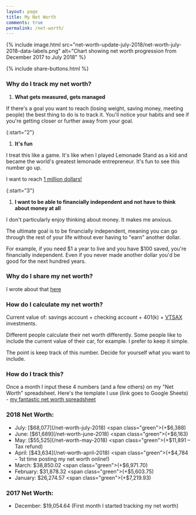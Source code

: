 ```yaml
---
layout: page
title: My Net Worth
comments: true
permalink: /net-worth/
---
```


{% include image.html src="net-worth-update-july-2018/net-worth-july-2018-data-labels.png" alt="Chart showing net worth progression from December 2017 to July 2018" %}

{% include share-buttons.html %}

### Why do I track my net worth?
1. **What gets measured, gets managed**  

If there's a goal you want to reach (losing weight, saving money, meeting people) the best thing to do is to track it. You'll notice your habits and see if you're getting closer or further away from your goal.  

{:start="2"}
1. **It's fun**

I treat this like a game. It's like when I played Lemonade Stand as a kid and became the world's greatest lemonade entrepreneur. It's fun to see this number go up.

I want to reach [1 million dollars!](https://youtu.be/l91ISfcuzDw)

{:start="3"}
1. **I want to be able to financially independent and not have to think about money at all**

I don't particularly enjoy thinking about money. It makes me anxious.

The ultimate goal is to be financially independent, meaning you can go through the rest of your life without ever having to "earn" another dollar.

For example, if you need $1 a year to live and you have $100 saved, you're financially independent. Even if you never made another dollar you'd be good for the next hundred years.

### Why do I share my net worth?
I wrote about that [here](/sharing-my-net-worth)

### How do I calculate my net worth?
Current value of: savings account + checking account + 401(k) + [VTSAX](https://personal.vanguard.com/us/funds/snapshot?FundId=0585&FundIntExt=INT&funds_disable_redirect=true) investments.

Different people calculate their net worth differently. Some people like to include the current value of their car, for example. I prefer to keep it simple.

The point is keep track of this number. Decide for yourself what you want to include.

### How do I track this?
Once a month I input these 4 numbers (and a few others) on my "Net Worth" spreadsheet. Here's the template I use (link goes to Google Sheets) - [my fantastic net worth spreadsheet](https://docs.google.com/spreadsheets/d/1jkFRzfWAM7APFpkDXb_yKSZyCHRB11g7xA3gI-zINfI/edit?usp=sharing)

### 2018 Net Worth:
* July: [$68,077](/net-worth-july-2018) <span class="green">(+$6,388)</span>
* June: [$61,689](/net-worth-june-2018) <span class="green">(+$6,163)</span>
* May: [$55,525](/net-worth-may-2018) <span class="green">(+$11,891 – Tax refund)</span>
* April: [$43,634](/net-worth-april-2018) <span class="green">(+$4,784 – 1st time posting my net worth online!)</span>
* March: $38,850.02 <span class="green">(+$6,971.70)</span>
* February: $31,878.32 <span class="green">(+$5,603.75)</span>
* January: $26,274.57 <span class="green">(+$7,219.93)</span>

### 2017 Net Worth:
* December: $19,054.64 (First month I started tracking my net worth)
